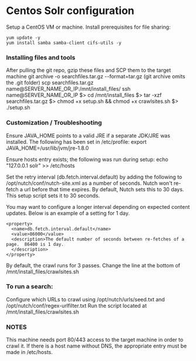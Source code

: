 # Centos Solr configuration

Setup a CentOS VM or machine.  Install prerequisites for file sharing:

    yum update -y
    yum install samba samba-client cifs-utils -y

### Installing files and tools
After pulling the git repo, gzip these files and SCP them to the target machine
    git archive -o searchfiles.tar.gz --format=tar.gz
(git archive omits the .git folder)
    scp searchfiles.tar.gz name@SERVER_NAME_OR_IP:/mnt/install_files/
    ssh name@SERVER_NAME_OR_IP
    $> cd /mnt/install_files
    $> tar -xzf searchfiles.tar.gz
    $> chmod +x setup.sh && chmod +x crawlsites.sh
    $> ./setup.sh

### Customization / Troubleshooting
Ensure JAVA_HOME points to a valid JRE if a separate JDK/JRE was installed.  The following has been set in /etc/profile:
    export JAVA_HOME=/usr/lib/jvm/jre-1.8.0
    
Ensure hosts entry exists; the following was run during setup:
    echo "127.0.0.1   solr" >> /etc/hosts

Set the retry interval (db.fetch.interval.default) by adding the following to /opt/nutch/conf/nutch-site.xml as a number of seconds.  Nutch won't re-fetch a url before that time expires.  By default, Nutch sets this to 30 days.  This setup script sets it to 30 seconds.

You may want to configure a longer interval depending on expected content updates.  Below is an example of a setting for 1 day.

    <property>
      <name>db.fetch.interval.default</name>
      <value>86000</value>
      <description>The default number of seconds between re-fetches of a page.  86400 is 1 day.
      </description>
    </property>

By default, the crawl runs for 3 passes.  Change the line at the bottom of /mnt/install_files/crawlsites.sh

### To run a search:
Configure which URLs to crawl using /opt/nutch/urls/seed.txt and /opt/nutch/conf/regex-urlfilter.txt
Run the script located at /mnt/install_files/crawlsites.sh

### NOTES
This machine needs port 80/443 access to the target machine in order to crawl it.  If there is a host name without DNS, the appropriate entry must be made in /etc/hosts.